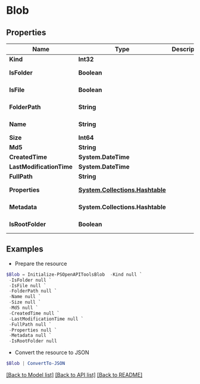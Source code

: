 # Blob
## Properties

Name | Type | Description | Notes
------------ | ------------- | ------------- | -------------
**Kind** | **Int32** |  | [optional] 
**IsFolder** | **Boolean** |  | [optional] [readonly] 
**IsFile** | **Boolean** |  | [optional] [readonly] 
**FolderPath** | **String** |  | [optional] [readonly] 
**Name** | **String** |  | [optional] [readonly] 
**Size** | **Int64** |  | [optional] 
**Md5** | **String** |  | [optional] 
**CreatedTime** | **System.DateTime** |  | [optional] 
**LastModificationTime** | **System.DateTime** |  | [optional] 
**FullPath** | **String** |  | [optional] 
**Properties** | [**System.Collections.Hashtable**](AnyType.md) |  | [optional] [readonly] 
**Metadata** | **System.Collections.Hashtable** |  | [optional] [readonly] 
**IsRootFolder** | **Boolean** |  | [optional] [readonly] 

## Examples

- Prepare the resource
```powershell
$Blob = Initialize-PSOpenAPIToolsBlob  -Kind null `
 -IsFolder null `
 -IsFile null `
 -FolderPath null `
 -Name null `
 -Size null `
 -Md5 null `
 -CreatedTime null `
 -LastModificationTime null `
 -FullPath null `
 -Properties null `
 -Metadata null `
 -IsRootFolder null
```

- Convert the resource to JSON
```powershell
$Blob | ConvertTo-JSON
```

[[Back to Model list]](../README.md#documentation-for-models) [[Back to API list]](../README.md#documentation-for-api-endpoints) [[Back to README]](../README.md)

